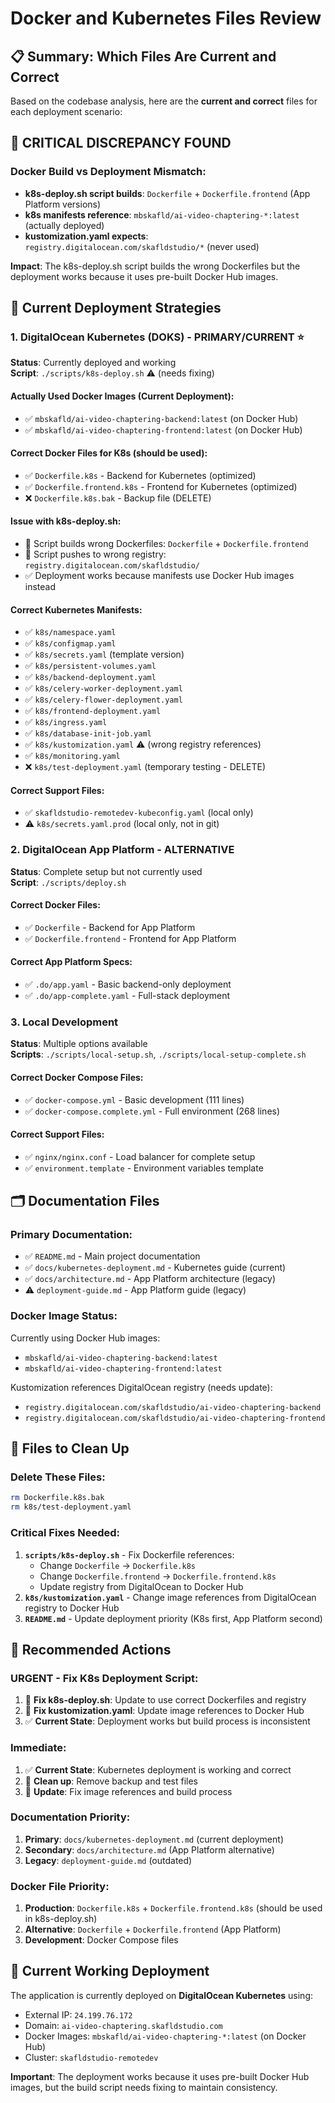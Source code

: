 # Docker and Kubernetes Files Review

## 📋 **Summary: Which Files Are Current and Correct**

Based on the codebase analysis, here are the **current and correct** files for each deployment scenario:

## 🚨 **CRITICAL DISCREPANCY FOUND**

### **Docker Build vs Deployment Mismatch:**
- **k8s-deploy.sh script builds**: `Dockerfile` + `Dockerfile.frontend` (App Platform versions)
- **k8s manifests reference**: `mbskafld/ai-video-chaptering-*:latest` (actually deployed)
- **kustomization.yaml expects**: `registry.digitalocean.com/skafldstudio/*` (never used)

**Impact**: The k8s-deploy.sh script builds the wrong Dockerfiles but the deployment works because it uses pre-built Docker Hub images.

## 🎯 **Current Deployment Strategies**

### 1. **DigitalOcean Kubernetes (DOKS) - PRIMARY/CURRENT** ⭐
**Status**: Currently deployed and working  
**Script**: `./scripts/k8s-deploy.sh` ⚠️ (needs fixing)

#### **Actually Used Docker Images (Current Deployment):**
- ✅ `mbskafld/ai-video-chaptering-backend:latest` (on Docker Hub)
- ✅ `mbskafld/ai-video-chaptering-frontend:latest` (on Docker Hub)

#### **Correct Docker Files for K8s (should be used):**
- ✅ `Dockerfile.k8s` - Backend for Kubernetes (optimized)
- ✅ `Dockerfile.frontend.k8s` - Frontend for Kubernetes (optimized)
- ❌ `Dockerfile.k8s.bak` - Backup file (DELETE)

#### **Issue with k8s-deploy.sh:**
- 🐛 Script builds wrong Dockerfiles: `Dockerfile` + `Dockerfile.frontend`
- 🐛 Script pushes to wrong registry: `registry.digitalocean.com/skafldstudio/`
- ✅ Deployment works because manifests use Docker Hub images instead

#### **Correct Kubernetes Manifests:**
- ✅ `k8s/namespace.yaml`
- ✅ `k8s/configmap.yaml`
- ✅ `k8s/secrets.yaml` (template version)
- ✅ `k8s/persistent-volumes.yaml`
- ✅ `k8s/backend-deployment.yaml`
- ✅ `k8s/celery-worker-deployment.yaml`
- ✅ `k8s/celery-flower-deployment.yaml`
- ✅ `k8s/frontend-deployment.yaml`
- ✅ `k8s/ingress.yaml`
- ✅ `k8s/database-init-job.yaml`
- ✅ `k8s/kustomization.yaml` ⚠️ (wrong registry references)
- ✅ `k8s/monitoring.yaml`
- ❌ `k8s/test-deployment.yaml` (temporary testing - DELETE)

#### **Correct Support Files:**
- ✅ `skafldstudio-remotedev-kubeconfig.yaml` (local only)
- ⚠️ `k8s/secrets.yaml.prod` (local only, not in git)

### 2. **DigitalOcean App Platform - ALTERNATIVE** 
**Status**: Complete setup but not currently used  
**Script**: `./scripts/deploy.sh`

#### **Correct Docker Files:**
- ✅ `Dockerfile` - Backend for App Platform
- ✅ `Dockerfile.frontend` - Frontend for App Platform

#### **Correct App Platform Specs:**
- ✅ `.do/app.yaml` - Basic backend-only deployment
- ✅ `.do/app-complete.yaml` - Full-stack deployment

### 3. **Local Development**
**Status**: Multiple options available  
**Scripts**: `./scripts/local-setup.sh`, `./scripts/local-setup-complete.sh`

#### **Correct Docker Compose Files:**
- ✅ `docker-compose.yml` - Basic development (111 lines)
- ✅ `docker-compose.complete.yml` - Full environment (268 lines)

#### **Correct Support Files:**
- ✅ `nginx/nginx.conf` - Load balancer for complete setup
- ✅ `environment.template` - Environment variables template

## 🗂️ **Documentation Files**

### **Primary Documentation:**
- ✅ `README.md` - Main project documentation
- ✅ `docs/kubernetes-deployment.md` - Kubernetes guide (current)
- ✅ `docs/architecture.md` - App Platform architecture (legacy)
- ⚠️ `deployment-guide.md` - App Platform guide (legacy)

### **Docker Image Status:**
Currently using Docker Hub images:
- `mbskafld/ai-video-chaptering-backend:latest`
- `mbskafld/ai-video-chaptering-frontend:latest`

Kustomization references DigitalOcean registry (needs update):
- `registry.digitalocean.com/skafldstudio/ai-video-chaptering-backend`
- `registry.digitalocean.com/skafldstudio/ai-video-chaptering-frontend`

## 🧹 **Files to Clean Up**

### **Delete These Files:**
```bash
rm Dockerfile.k8s.bak
rm k8s/test-deployment.yaml
```

### **Critical Fixes Needed:**
1. **`scripts/k8s-deploy.sh`** - Fix Dockerfile references:
   - Change `Dockerfile` → `Dockerfile.k8s`
   - Change `Dockerfile.frontend` → `Dockerfile.frontend.k8s`
   - Update registry from DigitalOcean to Docker Hub
2. **`k8s/kustomization.yaml`** - Change image references from DigitalOcean registry to Docker Hub
3. **`README.md`** - Update deployment priority (K8s first, App Platform second)

## 🎯 **Recommended Actions**

### **URGENT - Fix K8s Deployment Script:**
1. 🔧 **Fix k8s-deploy.sh**: Update to use correct Dockerfiles and registry
2. 🔧 **Fix kustomization.yaml**: Update image references to Docker Hub
3. ✅ **Current State**: Deployment works but build process is inconsistent

### **Immediate:**
1. ✅ **Current State**: Kubernetes deployment is working and correct
2. 🧹 **Clean up**: Remove backup and test files
3. 📝 **Update**: Fix image references and build process

### **Documentation Priority:**
1. **Primary**: `docs/kubernetes-deployment.md` (current deployment)
2. **Secondary**: `docs/architecture.md` (App Platform alternative)
3. **Legacy**: `deployment-guide.md` (outdated)

### **Docker File Priority:**
1. **Production**: `Dockerfile.k8s` + `Dockerfile.frontend.k8s` (should be used in k8s-deploy.sh)
2. **Alternative**: `Dockerfile` + `Dockerfile.frontend` (App Platform)
3. **Development**: Docker Compose files

## 🔧 **Current Working Deployment**

The application is currently deployed on **DigitalOcean Kubernetes** using:
- External IP: `24.199.76.172`
- Domain: `ai-video-chaptering.skafldstudio.com`
- Docker Images: `mbskafld/ai-video-chaptering-*:latest` (on Docker Hub)
- Cluster: `skafldstudio-remotedev`

**Important**: The deployment works because it uses pre-built Docker Hub images, but the build script needs fixing to maintain consistency. 